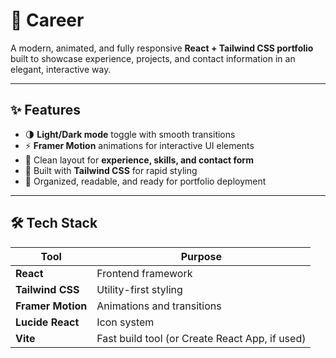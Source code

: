 # 🧭 Career

A modern, animated, and fully responsive **React + Tailwind CSS portfolio** built to showcase experience, projects, and contact information in an elegant, interactive way.

---

## ✨ Features

- 🌗 **Light/Dark mode** toggle with smooth transitions  
- ⚡ **Framer Motion** animations for interactive UI elements  
- 💼 Clean layout for **experience, skills, and contact form**  
- 🎨 Built with **Tailwind CSS** for rapid styling  
- 🧠 Organized, readable, and ready for portfolio deployment  

---

## 🛠️ Tech Stack

| Tool | Purpose |
|------|----------|
| **React** | Frontend framework |
| **Tailwind CSS** | Utility-first styling |
| **Framer Motion** | Animations and transitions |
| **Lucide React** | Icon system |
| **Vite** | Fast build tool (or Create React App, if used) |
